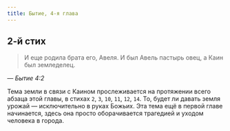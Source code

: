 ```yaml
---
title: Бытие, 4-я глава
---
```


## 2-й стих

> И еще родила брата его, Авеля. И был Авель пастырь овец, а Каин был земледелец.

— <cite>Бытие 4:2</cite>

Тема земли в связи с Каином прослеживается на протяжении всего абзаца этой главы, в стихах `2`, `3`, `10`, `11`, `12`, `14`.
То, будет ли давать земля урожай — исключительно в руках Божьих. Эта тема ещё в первой главе начинается, здесь
она просто оборачивается трагедией и уходом человека в города.
